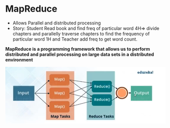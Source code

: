 # MapReduce

- Allows Parallel and distributed processing
- Story: Student Read book and find freq of particular word 4H=> divide chapters and parallelly traverse chapters to find the frequency of particular word 1H and Teacher add freq to get word count.

**MapReduce is a programming framework that allows us to perform distributed and parallel processing on large data sets in a distributed environment**

<img src="./01.png">
